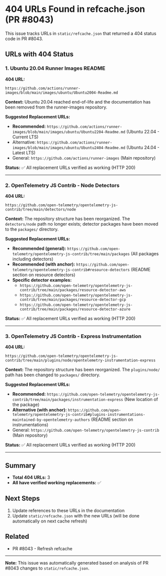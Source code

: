 # 404 URLs Found in refcache.json (PR #8043)

This issue tracks URLs in `static/refcache.json` that returned a 404 status code in PR #8043.

## URLs with 404 Status

### 1. Ubuntu 20.04 Runner Images README

**404 URL:**
```
https://github.com/actions/runner-images/blob/main/images/ubuntu/Ubuntu2004-Readme.md
```

**Context:** Ubuntu 20.04 reached end-of-life and the documentation has been removed from the runner-images repository.

**Suggested Replacement URLs:**
- **Recommended:** `https://github.com/actions/runner-images/blob/main/images/ubuntu/Ubuntu2204-Readme.md` (Ubuntu 22.04 - Current LTS)
- Alternative: `https://github.com/actions/runner-images/blob/main/images/ubuntu/Ubuntu2404-Readme.md` (Ubuntu 24.04 - Latest LTS)
- General: `https://github.com/actions/runner-images` (Main repository)

**Status:** ✅ All replacement URLs verified as working (HTTP 200)

---

### 2. OpenTelemetry JS Contrib - Node Detectors

**404 URL:**
```
https://github.com/open-telemetry/opentelemetry-js-contrib/tree/main/detectors/node
```

**Context:** The repository structure has been reorganized. The `detectors/node` path no longer exists; detector packages have been moved to the `packages/` directory.

**Suggested Replacement URLs:**
- **Recommended (general):** `https://github.com/open-telemetry/opentelemetry-js-contrib/tree/main/packages` (All packages including detectors)
- **Recommended (with anchor):** `https://github.com/open-telemetry/opentelemetry-js-contrib#resource-detectors` (README section on resource detectors)
- **Specific detector examples:**
  - `https://github.com/open-telemetry/opentelemetry-js-contrib/tree/main/packages/resource-detector-aws`
  - `https://github.com/open-telemetry/opentelemetry-js-contrib/tree/main/packages/resource-detector-gcp`
  - `https://github.com/open-telemetry/opentelemetry-js-contrib/tree/main/packages/resource-detector-azure`

**Status:** ✅ All replacement URLs verified as working (HTTP 200)

---

### 3. OpenTelemetry JS Contrib - Express Instrumentation

**404 URL:**
```
https://github.com/open-telemetry/opentelemetry-js-contrib/tree/main/plugins/node/opentelemetry-instrumentation-express
```

**Context:** The repository structure has been reorganized. The `plugins/node/` path has been changed to `packages/` directory.

**Suggested Replacement URLs:**
- **Recommended:** `https://github.com/open-telemetry/opentelemetry-js-contrib/tree/main/packages/instrumentation-express` (New location of the package)
- **Alternative (with anchor):** `https://github.com/open-telemetry/opentelemetry-js-contrib#plugins-instrumentations-maintained-by-opentelemetry-authors` (README section on instrumentations)
- General: `https://github.com/open-telemetry/opentelemetry-js-contrib` (Main repository)

**Status:** ✅ All replacement URLs verified as working (HTTP 200)

---

## Summary

- **Total 404 URLs:** 3
- **All have verified working replacements:** ✅

## Next Steps

1. Update references to these URLs in the documentation
2. Update `static/refcache.json` with the new URLs (will be done automatically on next cache refresh)

## Related

- PR #8043 - Refresh refcache

---

**Note:** This issue was automatically generated based on analysis of PR #8043 changes to `static/refcache.json`.
